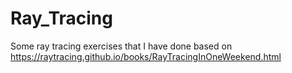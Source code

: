 # Ray_Tracing
Some ray tracing exercises that I have done based on https://raytracing.github.io/books/RayTracingInOneWeekend.html
